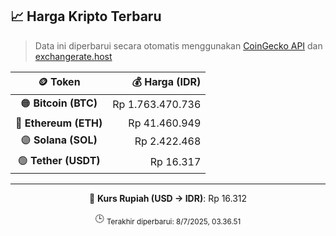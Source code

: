 

<!-- HARGA_KRIPTO -->
## 📈 Harga Kripto Terbaru

> Data ini diperbarui secara otomatis menggunakan [CoinGecko API](https://www.coingecko.com/) dan [exchangerate.host](https://exchangerate.host/)

<div align="center">

| 🪙 Token | 💰 Harga (IDR) |
|:------:|---------------:|
| 🟠 **Bitcoin (BTC)**   | Rp 1.763.470.736 |
| 🔵 **Ethereum (ETH)**  | Rp 41.460.949 |
| 🟣 **Solana (SOL)**    | Rp 2.422.468 |
| 🟢 **Tether (USDT)**   | Rp 16.317 |

---

💱 **Kurs Rupiah (USD → IDR)**: Rp 16.312

🕒 <sub>Terakhir diperbarui: 8/7/2025, 03.36.51</sub>

</div>
<!-- /HARGA_KRIPTO -->
